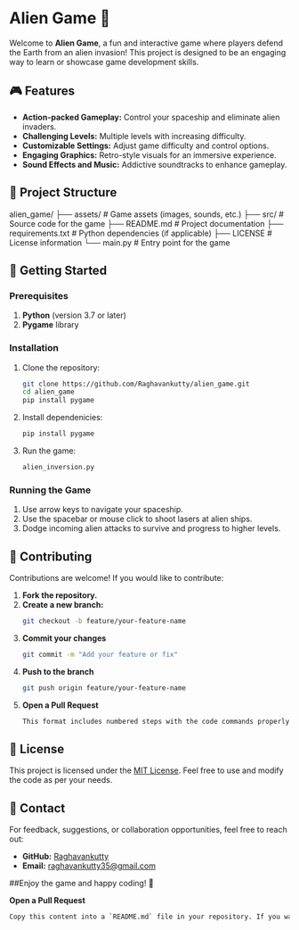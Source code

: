 # Alien Game 🚀

Welcome to **Alien Game**, a fun and interactive game where players defend the Earth from an alien invasion! This project is designed to be an engaging way to learn or showcase game development skills.

## 🎮 Features

- **Action-packed Gameplay:** Control your spaceship and eliminate alien invaders.
- **Challenging Levels:** Multiple levels with increasing difficulty.
- **Customizable Settings:** Adjust game difficulty and control options.
- **Engaging Graphics:** Retro-style visuals for an immersive experience.
- **Sound Effects and Music:** Addictive soundtracks to enhance gameplay.

## 📂 Project Structure
alien_game/ ├── assets/ # Game assets (images, sounds, etc.) ├── src/ # Source code for the game ├── README.md # Project documentation ├── requirements.txt # Python dependencies (if applicable) ├── LICENSE # License information └── main.py # Entry point for the game


## 🚀 Getting Started

### Prerequisites
1. **Python** (version 3.7 or later)
2. **Pygame** library

### Installation

1. Clone the repository:
   ```bash
   git clone https://github.com/Raghavankutty/alien_game.git
   cd alien_game
   pip install pygame
1. Install dependenicies:
   ```bash
   pip install pygame

2. Run the game:
   ```bash
   alien_inversion.py

### Running the Game

1. Use arrow keys to navigate your spaceship.
2. Use the spacebar or mouse click to shoot lasers at alien ships.
3. Dodge incoming alien attacks to survive and progress to higher levels.

## 🤝 Contributing

Contributions are welcome! If you would like to contribute:

1. **Fork the repository.**
2. **Create a new branch:**
   ```bash
   git checkout -b feature/your-feature-name
3. **Commit your changes**
   ```bash
   git commit -m "Add your feature or fix"
4. **Push to the branch**
   ```bash
   git push origin feature/your-feature-name
5. **Open a Pull Request**
   ```bash
   This format includes numbered steps with the code commands properly formatted as inline blocks for clarity and readability.
   
## 📜 License

This project is licensed under the [MIT License](LICENSE). Feel free to use and modify the code as per your needs.

## 💬 Contact

For feedback, suggestions, or collaboration opportunities, feel free to reach out:

- **GitHub:** [Raghavankutty](https://github.com/Raghavankutty)
- **Email:** raghavankutty35@gmail.com

##Enjoy the game and happy coding! 🎉

**Open a Pull Request**
   ```bash
   Copy this content into a `README.md` file in your repository. If you want further customizations, let me know! 😊
